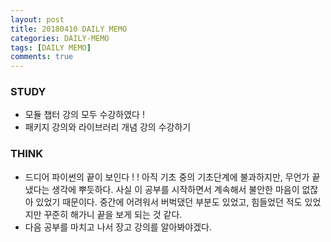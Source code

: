```yaml
---
layout: post
title: 20180410 DAILY MEMO
categories: DAILY-MEMO
tags: [DAILY MEMO]
comments: true
---
```


### STUDY
-  모듈 챕터 강의 모두 수강하였다 ! 
-  패키지 강의와 라이브러리 개념 강의 수강하기


### THINK

- 드디어 파이썬의 끝이 보인다 ! ! 아직 기초 중의 기초단계에 불과하지만, 무언가 끝냈다는 생각에 뿌듯하다. 사실 이 공부를 시작하면서 계속해서 불안한 마음이 없잖아 있었기 때문이다. 중간에 어려워서 버벅댔던 부분도 있었고,  힘들었던 적도 있었지만 꾸준히 해가니 끝을 보게 되는 것 같다. 
- 다음 공부를 마치고 나서 장고 강의를 알아봐야겠다. 


